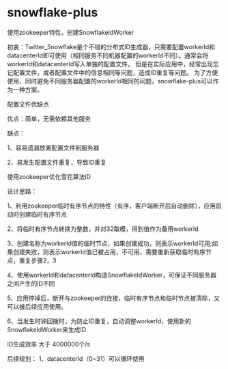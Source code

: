 # snowflake-plus
使用zookeeper特性，创建SnowflakeIdWorker

初衷：Twitter_Snowflake是个不错的分布式ID生成器，只需要配置workerId和datacenterId即可使用（相同服务不同机器配置的workerId不同）。通常会将workerId和datacenterId写入单独的配置文件。
但是在实际应用中，经常出现忘记配置文件，或者配置文件中的信息相同等问题，造成ID重复等问题。
为了方便使用，同时避免不同服务器配置的workerId相同的问题，snowflake-plus可以作为一种方案。

配置文件优缺点

优点：简单，无需依赖其他服务

缺点：

1、容易遗漏放置配置文件到服务器

2、易发生配置文件重复，导致ID重复

使用zookeeper优化雪花算法ID

设计思路：

1、利用zookeeper临时有序节点的特性（有序，客户端断开后自动删除），应用启动时创建临时有序节点

2、将临时有序节点转换为整数，并对32取模，得到值作为备用workerId

3、创建名称为workerId值的临时节点，如果创建成功，则表示workerId可用;如果创建失败，则表示workerId值已被占用，不可用，需要重新获取临时有序节点，重复步骤2，3

4、使用workerId和datacenterId构造SnowflakeIdWorker，可保证不同服务器之间产生的ID不同

5、应用停掉后，断开与zookeeper的连接，临时有序节点和临时节点被清除，又可以被后续应用使用。

6、当发生时钟回拨时，为防止ID重复，自动调整workerId，使用新的SnowflakeIdWorker来生成ID

ID生成效率  大于 4000000个/s



后续规划：
1、datacenterId（0~31）可以循环使用

